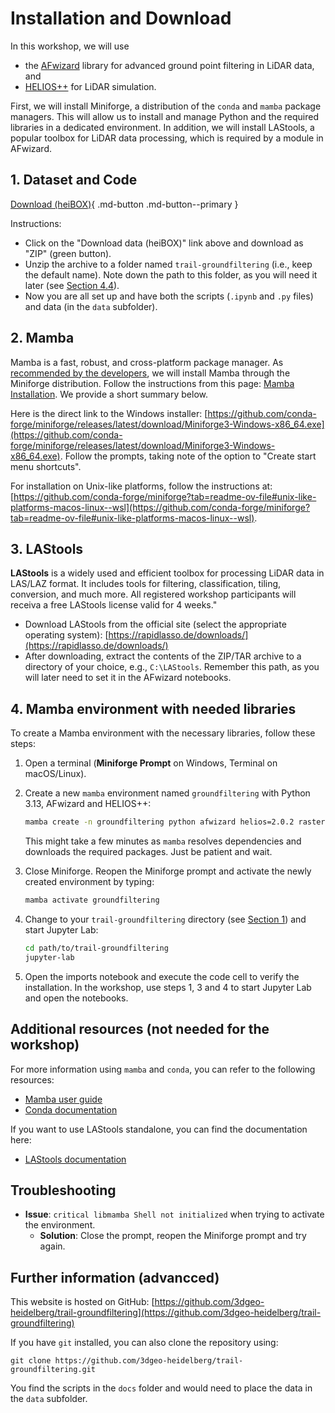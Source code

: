 # Installation and Download

In this workshop, we will use 

- the [AFwizard](https://github.com/ssciwr/afwizard) library for advanced ground point filtering in LiDAR data, and
- [HELIOS++](https://github.com/3dgeo-heidelberg/helios) for LiDAR simulation.

First, we will install Miniforge, a distribution of the `conda` and `mamba` package managers. This will allow us to install and manage Python and the required libraries in a dedicated environment. In addition, we will install LAStools, a popular toolbox for LiDAR data processing, which is required by a module in AFwizard.


## 1. Dataset and Code

[Download (heiBOX)](https://heibox.uni-heidelberg.de/d/5fb2dbf7edbe44669630){ .md-button .md-button--primary }

Instructions:

- Click on the "Download data (heiBOX)" link above and download as "ZIP" (green button).
- Unzip the archive to a folder named `trail-groundfiltering` (i.e., keep the default name). Note down the path to this folder, as you will need it later (see [Section 4.4](#4-mamba-environment-with-needed-libraries)).
- Now you are all set up and have both the scripts (`.ipynb` and `.py` files) and data (in the `data` subfolder).


## 2. Mamba

Mamba is a fast, robust, and cross-platform package manager. As [recommended by the developers](https://mamba.readthedocs.io/en/latest/installation/mamba-installation.html), we will install Mamba through the Miniforge distribution. Follow the instructions from this page:
[Mamba Installation](https://github.com/conda-forge/miniforge?tab=readme-ov-file#install). We provide a short summary below.

Here is the direct link to the Windows installer: [https://github.com/conda-forge/miniforge/releases/latest/download/Miniforge3-Windows-x86_64.exe](https://github.com/conda-forge/miniforge/releases/latest/download/Miniforge3-Windows-x86_64.exe). Follow the prompts, taking note of the option to "Create start menu shortcuts".

For installation on Unix-like platforms, follow the instructions at: [https://github.com/conda-forge/miniforge?tab=readme-ov-file#unix-like-platforms-macos-linux--wsl](https://github.com/conda-forge/miniforge?tab=readme-ov-file#unix-like-platforms-macos-linux--wsl). 


## 3. LAStools

**LAStools** is a widely used and efficient toolbox for processing LiDAR data in LAS/LAZ format. It includes tools for filtering, classification, tiling, conversion, and much more. All registered workshop participants will receiva a free LAStools license valid for 4 weeks."

- Download LAStools from the official site (select the appropriate operating system):
  [https://rapidlasso.de/downloads/](https://rapidlasso.de/downloads/)
- After downloading, extract the contents of the ZIP/TAR archive to a directory of your choice, e.g., `C:\LAStools`. Remember this path, as you will later need to set it in the AFwizard notebooks.

## 4. Mamba environment with needed libraries

To create a Mamba environment with the necessary libraries, follow these steps:

1. Open a terminal (**Miniforge Prompt** on Windows, Terminal on macOS/Linux).
2. Create a new `mamba` environment named `groundfiltering` with Python 3.13, AFwizard and HELIOS++:
    
    ```bash
    mamba create -n groundfiltering python afwizard helios=2.0.2 rasterio laspy scipy -c conda-forge
    ```
    This might take a few minutes as `mamba` resolves dependencies and downloads the required packages. Just be patient and wait.
3. Close Miniforge. Reopen the Miniforge prompt and activate the newly created environment by typing:

    ```bash
    mamba activate groundfiltering
    ```

4. Change to your `trail-groundfiltering` directory (see [Section 1](#1-dataset-and-code)) and start Jupyter Lab:
    
    ```bash
    cd path/to/trail-groundfiltering
    jupyter-lab
    ```

5. Open the imports notebook and execute the code cell to verify the installation. In the workshop, use steps 1, 3 and 4 to start Jupyter Lab and open the notebooks.


## Additional resources (not needed for the workshop)

For more information using `mamba` and `conda`, you can refer to the following resources:

- [Mamba user guide](https://mamba.readthedocs.io/en/latest/user_guide/mamba.html#mamba)
- [Conda documentation](https://docs.conda.io/en/latest/)

If you want to use LAStools standalone, you can find the documentation here:

- [LAStools documentation](https://downloads.rapidlasso.de/html/index.html)

## Troubleshooting

- **Issue**: `critical libmamba Shell not initialized` when trying to activate the environment.
  - **Solution**: Close the prompt, reopen the Miniforge prompt and try again.

## Further information (advancced)

This website is hosted on GitHub: [https://github.com/3dgeo-heidelberg/trail-groundfiltering](https://github.com/3dgeo-heidelberg/trail-groundfiltering)

If you have `git` installed, you can also clone the repository using:
```
git clone https://github.com/3dgeo-heidelberg/trail-groundfiltering.git
```

You find the scripts in the `docs` folder and would need to place the data in the `data` subfolder.